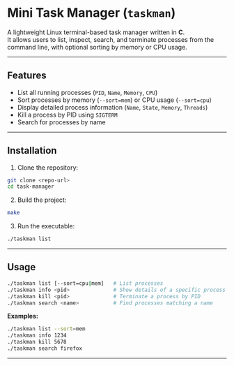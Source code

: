 # Mini Task Manager (`taskman`)

A lightweight Linux terminal-based task manager written in **C**.  
It allows users to list, inspect, search, and terminate processes from the command line, with optional sorting by memory or CPU usage.

---

## Features

- List all running processes (`PID`, `Name`, `Memory`, `CPU`)  
- Sort processes by memory (`--sort=mem`) or CPU usage (`--sort=cpu`)  
- Display detailed process information (`Name`, `State`, `Memory`, `Threads`)  
- Kill a process by PID using `SIGTERM`  
- Search for processes by name  

---

## Installation

1. Clone the repository:  
```bash
git clone <repo-url>
cd task-manager
```

2. Build the project:  
```bash
make
```

3. Run the executable:  
```bash
./taskman list
```

---

## Usage

```bash
./taskman list [--sort=cpu|mem]   # List processes
./taskman info <pid>              # Show details of a specific process
./taskman kill <pid>              # Terminate a process by PID
./taskman search <name>           # Find processes matching a name
```

**Examples:**

```bash
./taskman list --sort=mem
./taskman info 1234
./taskman kill 5678
./taskman search firefox
```

---

